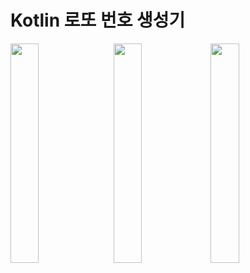 # Kotlin 로또 번호 생성기

<img src="https://user-images.githubusercontent.com/116051442/227453452-abd10b98-5e5a-4444-a70e-ab22d6b56b66.png" width="30%" style="margin-right: 10px"/> <img src="https://user-images.githubusercontent.com/116051442/227453458-d634d6df-7bbd-47b4-beb2-f56ccc217fe7.png" width="30%"/> <img src="https://user-images.githubusercontent.com/116051442/227453459-277f22f5-4c92-47b2-a450-37eb940ac33c.png" width="30%"/>
